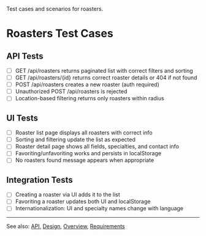 
Test cases and scenarios for roasters.

# Roasters Test Cases

## API Tests
- [ ] GET /api/roasters returns paginated list with correct filters and sorting
- [ ] GET /api/roasters/{id} returns correct roaster details or 404 if not found
- [ ] POST /api/roasters creates a new roaster (auth required)
- [ ] Unauthorized POST /api/roasters is rejected
- [ ] Location-based filtering returns only roasters within radius

## UI Tests
- [ ] Roaster list page displays all roasters with correct info
- [ ] Sorting and filtering update the list as expected
- [ ] Roaster detail page shows all fields, specialties, and contact info
- [ ] Favoriting/unfavoriting works and persists in localStorage
- [ ] No roasters found message appears when appropriate

## Integration Tests
- [ ] Creating a roaster via UI adds it to the list
- [ ] Favoriting a roaster updates both UI and localStorage
- [ ] Internationalization: UI and specialty names change with language

---

See also: [API](api.md), [Design](design.md), [Overview](overview.md), [Requirements](requirements.md)
